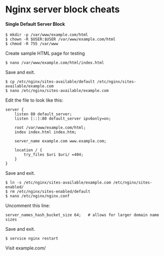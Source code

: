 Nginx server block cheats
=========================

#### Single Default Server Block

	$ mkdir -p /var/www/example.com/html
	$ chown -R $USER:$USER /var/www/example.com/html
	$ chmod -R 755 /var/www

Create sample HTML page for testing

	$ nano /var/www/example.com/html/index.html

Save and exit.

	$ cp /etc/nginx/sites-available/default /etc/nginx/sites-available/example.com
	$ nano /etc/nginx/sites-available/example.com

Edit the file to look like this: 
	
	server {
	    listen 80 default_server;
	    listen [::]:80 default_server ipv6only=on;

	    root /var/www/example.com/html;
	    index index.html index.htm;

	    server_name example.com www.example.com;

	    location / {
	        try_files $uri $uri/ =404;
	    }
	}

Save and exit.

	$ ln -s /etc/nginx/sites-available/example.com /etc/nginx/sites-enabled/
	$ rm /etc/nginx/sites-enabled/default
	$ nano /etc/nginx/nginx.conf

Uncomment this line:

	server_names_hash_bucket_size 64;   # allows for larger domain name sizes

Save and exit.

	$ service nginx restart

Visit example.com/	


